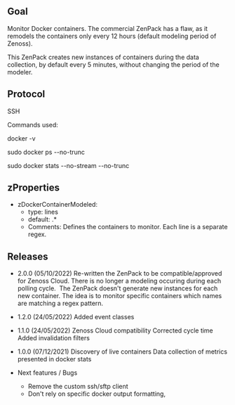 Goal
----
Monitor Docker containers. The commercial ZenPack has a flaw, as it remodels the containers only every 12 hours (default modeling period of Zenoss).

This ZenPack creates new instances of containers during the data collection, by default every 5 minutes, without changing the period of the modeler. 

Protocol
--------
SSH

Commands used:

docker -v

sudo docker ps --no-trunc

sudo docker stats --no-stream --no-trunc

zProperties
-----------
- zDockerContainerModeled: 
  - type: lines
  - default: .*
  - Comments: Defines the containers to monitor. Each line is a separate regex.


Releases
--------
- 2.0.0 (05/10/2022)
Re-written the ZenPack to be compatible/approved for Zenoss Cloud. There is no longer a modeling occuring during each polling cycle. 
The ZenPack doesn't generate new instances for each new container. The idea is to monitor specific containers which names are matching a regex pattern. 

- 1.2.0 (24/05/2022)
Added event classes

- 1.1.0 (24/05/2022)
Zenoss Cloud compatibility
Corrected cycle time
Added invalidation filters

- 1.0.0 (07/12/2021)
Discovery of live containers
Data collection of metrics presented in docker stats

- Next features / Bugs
  - Remove the custom ssh/sftp client
  - Don't rely on specific docker output formatting,
